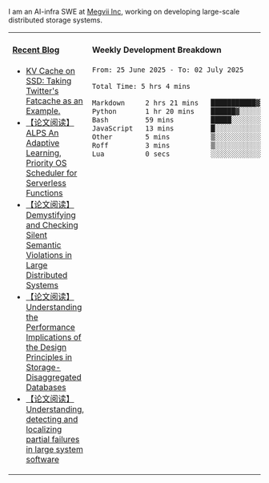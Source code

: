 I am an AI-infra SWE at [Megvii Inc](https://en.megvii.com/), working on developing large-scale distributed storage systems.

<table width="960px">
<tr>
<td valign="top" width="50%">

#### <a href="https://www.kongjun18.me" target="_blank">Recent Blog</a>

<!-- BLOG-POST-LIST:START -->
- [KV Cache on SSD: Taking Twitter&#39;s Fatcache as an Example.](https://kongjun18.github.io/posts/kv-cache-on-disk-taking-twitters-fatcache-as-an-example/)
- [【论文阅读】ALPS An Adaptive Learning, Priority OS Scheduler for Serverless Functions](https://kongjun18.github.io/posts/alps-an-adaptive-learning-priority-os-scheduler-for-serverless-functions/)
- [【论文阅读】Demystifying and Checking Silent Semantic Violations in Large Distributed Systems](https://kongjun18.github.io/posts/demystifying-and-checking-silent-semantic-violations-in-large-distributed-systems/)
- [【论文阅读】Understanding the Performance Implications of the Design Principles in Storage-Disaggregated Databases](https://kongjun18.github.io/posts/understanding-the-performance-implications-of-the-design-principles-in-storage-disaggregated-databases/)
- [【论文阅读】Understanding, detecting and localizing partial failures in large system software](https://kongjun18.github.io/posts/understanding-detecting-and-localizing-partial-failures-in-large-system-software/)
<!-- BLOG-POST-LIST:END -->

</td>
<td valign="top" width="50%">

#### Weekly Development Breakdown

<!--START_SECTION:waka-->

```txt
From: 25 June 2025 - To: 02 July 2025

Total Time: 5 hrs 4 mins

Markdown     2 hrs 21 mins   ███████████▓░░░░░░░░░░░░░   46.63 %
Python       1 hr 20 mins    ██████▓░░░░░░░░░░░░░░░░░░   26.33 %
Bash         59 mins         █████░░░░░░░░░░░░░░░░░░░░   19.62 %
JavaScript   13 mins         █░░░░░░░░░░░░░░░░░░░░░░░░   04.51 %
Other        5 mins          ▒░░░░░░░░░░░░░░░░░░░░░░░░   01.76 %
Roff         3 mins          ▒░░░░░░░░░░░░░░░░░░░░░░░░   01.01 %
Lua          0 secs          ░░░░░░░░░░░░░░░░░░░░░░░░░   00.14 %
```

<!--END_SECTION:waka-->
</td>
</tr>

</table>
